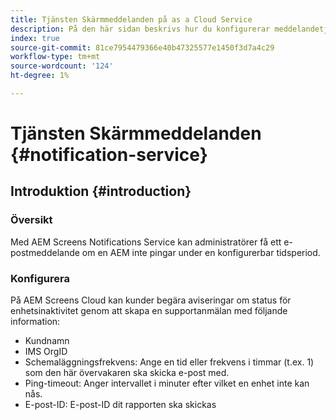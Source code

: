 ```yaml
---
title: Tjänsten Skärmmeddelanden på as a Cloud Service
description: På den här sidan beskrivs hur du konfigurerar meddelandetjänsten på skärmar as a Cloud Service.
index: true
source-git-commit: 81ce7954479366e40b47325577e1450f3d7a4c29
workflow-type: tm+mt
source-wordcount: '124'
ht-degree: 1%

---
```



# Tjänsten Skärmmeddelanden {#notification-service}

## Introduktion {#introduction}

### Översikt

Med AEM Screens Notifications Service kan administratörer få ett e-postmeddelande om en AEM inte pingar under en konfigurerbar tidsperiod.

### Konfigurera

På AEM Screens Cloud kan kunder begära aviseringar om status för enhetsinaktivitet genom att skapa en supportanmälan med följande information:

* Kundnamn
* IMS OrgID
* Schemaläggningsfrekvens: Ange en tid eller frekvens i timmar (t.ex. 1) som den här övervakaren ska skicka e-post med.
* Ping-timeout: Anger intervallet i minuter efter vilket en enhet inte kan nås.
* E-post-ID: E-post-ID dit rapporten ska skickas